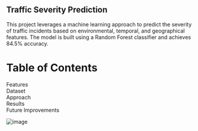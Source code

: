 ##  Traffic Severity Prediction
This project leverages a machine learning approach to predict the severity of traffic incidents based on environmental, temporal, and geographical features. The model is built using a Random Forest classifier and achieves 84.5% accuracy.

# Table of Contents
Features  
Dataset  
Approach  
Results  
Future Improvements  

![image](https://github.com/user-attachments/assets/aa493865-f057-4b87-9fff-6b79e4845a9e)
